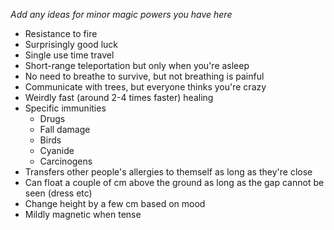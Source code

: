 *Add any ideas for minor magic powers you have here*
- Resistance to fire
- Surprisingly good luck
- Single use time travel
- Short-range teleportation but only when you're asleep
- No need to breathe to survive, but not breathing is painful
- Communicate with trees, but everyone thinks you're crazy
- Weirdly fast (around 2-4 times faster) healing
- Specific immunities
	- Drugs
	- Fall damage
	- Birds
	- Cyanide
	- Carcinogens
- Transfers other people's allergies to themself as long as they're close
- Can float a couple of cm above the ground as long as the gap cannot be seen (dress etc)
- Change height by a few cm based on mood
- Mildly magnetic when tense
